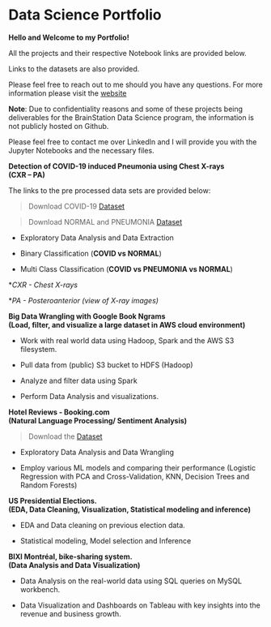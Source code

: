 # Data Science Portfolio 

**Hello and Welcome to my Portfolio!**

All the projects and their respective Notebook links are provided below. 

Links to the datasets are also provided. 

Please feel free to reach out to me should you have any questions. For more information please visit the [website](https://www.saikrishnadandamudi.com)


**Note**: Due to confidentiality reasons and some of these projects being deliverables for the BrainStation Data Science program, the information is not publicly hosted on Github. 

Please feel free to contact me over LinkedIn and I will provide you with the Jupyter Notebooks and the necessary files.



**Detection of COVID-19 induced Pneumonia using Chest X-rays  
 (CXR – PA)**

The links to the pre processed data sets are provided below:

> Download COVID-19 [Dataset](https://github.com/ieee8023/covid-chestxray-dataset)

> Download NORMAL and PNEUMONIA [Dataset](https://www.kaggle.com/paultimothymooney/chest-xray-pneumonia)

* Exploratory Data Analysis and Data Extraction

* Binary Classification (**COVID vs NORMAL**)

* Multi Class Classification
(**COVID vs PNEUMONIA vs NORMAL**)

**CXR - Chest X-rays*

**PA - Posteroanterior (view of X-ray images)*


**Big Data Wrangling with Google Book Ngrams    
(Load, filter, and visualize a large dataset in AWS cloud environment)**

* Work with real world data using Hadoop, Spark and the AWS S3 filesystem.

* Pull data from (public) S3 bucket to HDFS (Hadoop)

* Analyze and filter data using Spark

* Perform Data Analysis and visualizations. 

**Hotel Reviews - Booking.com  
(Natural Language Processing/ Sentiment Analysis)**

> Download the [Dataset](https://www.kaggle.com/jiashenliu/515k-hotel-reviews-data-in-europe)

* Exploratory Data Analysis and Data Wrangling

* Employ various ML models and comparing their performance (Logistic Regression with PCA and Cross-Validation, KNN, Decision Trees and Random Forests)

**US Presidential Elections.  
(EDA, Data Cleaning, Visualization, Statistical modeling and inference)**

* EDA and Data cleaning on previous election data.

* Statistical modeling, Model selection and Inference


**BIXI Montréal, bike-sharing system.  
(Data Analysis and Data Visualization)**

* Data Analysis on the real-world data using SQL queries on MySQL workbench. 

* Data Visualization and Dashboards on Tableau with key insights into the revenue and business growth.